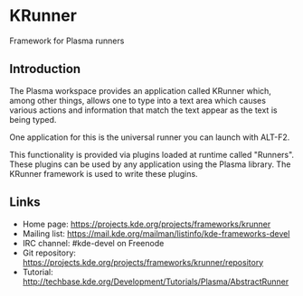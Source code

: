 # KRunner

Framework for Plasma runners

## Introduction

The Plasma workspace provides an application called KRunner which, among other
things, allows one to type into a text area which causes various actions and
information that match the text appear as the text is being typed.

One application for this is the universal runner you can launch with ALT-F2.

This functionality is provided via plugins loaded at runtime called "Runners".
These plugins can be used by any application using the Plasma library. The
KRunner framework is used to write these plugins.

## Links

- Home page: <https://projects.kde.org/projects/frameworks/krunner>
- Mailing list: <https://mail.kde.org/mailman/listinfo/kde-frameworks-devel>
- IRC channel: #kde-devel on Freenode
- Git repository: <https://projects.kde.org/projects/frameworks/krunner/repository>
- Tutorial: <http://techbase.kde.org/Development/Tutorials/Plasma/AbstractRunner>
